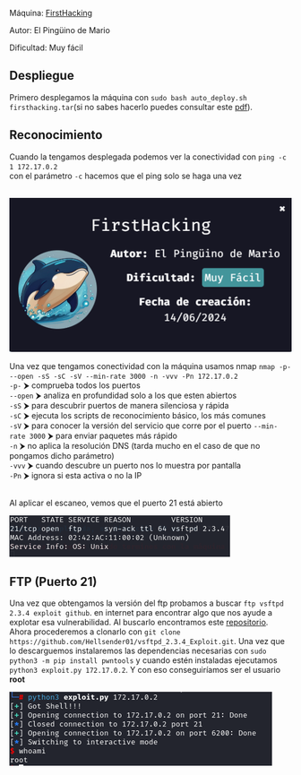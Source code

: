 Máquina: [FirstHacking](https://dockerlabs.es/)

Autor: El Pingüino de Mario

Dificultad: Muy fácil

## Despliegue

Primero desplegamos la máquina con ```sudo bash auto_deploy.sh firsthacking.tar```(si no sabes hacerlo puedes consultar este [pdf](https://dockerlabs.es/instrucciones_de_uso.pdf)).


## Reconocimiento

Cuando la tengamos desplegada podemos ver la conectividad con ```ping -c 1 172.17.0.2``` 
<br>
con el parámetro `-c` hacemos que el ping solo se haga una vez<br>
<br>

![image](images/firsthacking.PNG)

Una vez que tengamos conectividad con la máquina usamos nmap ```nmap -p- --open -sS -sC -sV --min-rate 3000 -n -vvv -Pn 172.17.0.2``` <br>
`-p-` ⮞ comprueba todos los puertos <br>
`--open` ⮞ analiza en profundidad solo a los que esten abiertos <br>
`-sS` ⮞ para descubrir puertos de manera silenciosa y rápida <br> 
`-sC` ⮞ ejecuta los scripts de reconocimiento básico, los más comunes <br> 
`-sV` ⮞ para conocer la versión del servicio que corre por el puerto
`--min-rate 3000` ⮞ para enviar paquetes más rápido <br> 
`-n` ⮞ no aplica la resolución DNS (tarda mucho en el caso de que no pongamos dicho parámetro)<br> 
`-vvv` ⮞ cuando descubre un puerto nos lo muestra por pantalla <br> 
`-Pn` ⮞ ignora si esta activa o no la IP<br> 
<br>

Al aplicar el escaneo, vemos que el puerto 21 está abierto
<br>

![image](images/nmap.PNG)
<br>

## FTP (Puerto 21)

Una vez que obtengamos la versión del ftp probamos a buscar `ftp vsftpd 2.3.4 exploit github`. en internet para encontrar algo que nos ayude a explotar esa vulnerabilidad. Al buscarlo encontramos este [repositorio](https://github.com/Hellsender01/vsftpd_2.3.4_Exploit). Ahora procederemos a clonarlo con `git clone https://github.com/Hellsender01/vsftpd_2.3.4_Exploit.git`. Una vez que lo descarguemos instalaremos las dependencias necesarias con `sudo python3 -m pip install pwntools` y cuando estén instaladas ejecutamos `python3 exploit.py 172.17.0.2`. Y con eso conseguiríamos ser el usuario **root**

![image](images/root.PNG)
